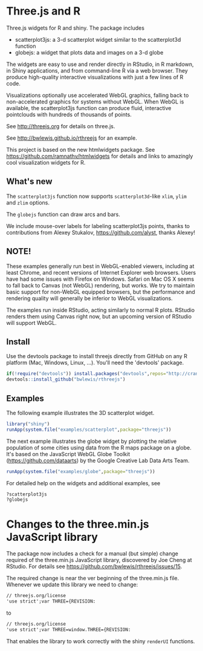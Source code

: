 # Three.js and R

Three.js widgets for R and shiny. The package includes

* scatterplot3js:  a 3-d scatterplot widget similar to the scatterplot3d function
* globejs:  a widget that plots data and images on a 3-d globe

The widgets are easy to use and render directly in RStudio, in R markdown, in
Shiny applications, and from command-line R via a web browser.  They produce
high-quality interactive visualizations with just a few lines of R code.

Visualizations optionally use accelerated WebGL graphics, falling back to
non-accelerated graphics for systems without WebGL. When WebGL is available,
the scatterplot3js function can produce fluid, interactive pointclouds with
hundreds of thousands of points.

See http://threejs.org for details on three.js.

See http://bwlewis.github.io/rthreejs  for an example.

This project is based on the new htmlwidgets package. See
https://github.com/ramnathv/htmlwidgets for details and links to amazingly cool
visualization widgets for R.

## What's new

The `scatterplot3js` function now supports `scatterplot3d`-like `xlim`, `ylim`
and `zlim` options.

The `globejs` function can draw arcs and bars.

We include mouse-over labels for labeling scatterplot3js points, thanks to
contributions from  Alexey Stukalov, https://github.com/alyst, thanks Alexey!


## NOTE!

These examples generally run best in WebGL-enabled viewers, including at least
Chrome, and recent versions of Internet Explorer web browsers. Users have had
some issues with Firefox on Windows. Safari on Mac OS X seems to fall back to
Canvas (not WebGL) rendering, but works.  We try to maintain basic support for
non-WebGL equipped browsers, but the performance and rendering quality will
generally be inferior to WebGL visualizations.

The examples run inside RStudio, acting similarly to normal R plots.  RStudio
renders them using Canvas right now, but an upcoming version of
RStudio will support WebGL.

## Install

Use the devtools package to install threejs directly from GitHub on any
R platform (Mac, Windows, Linux, ...). You'll need the 'devtools' package.
```r
if(!require("devtools")) install.packages("devtools",repos="http://cran.rstudio.com/")
devtools::install_github("bwlewis/rthreejs")
```

## Examples

The following example illustrates the 3D scatterplot widget.
```r
library("shiny")
runApp(system.file("examples/scatterplot",package="threejs"))
```

The next example illustrates the globe widget by plotting the relative
population of some cities using data from the R maps package on a globe. It's
based on the JavaScript WebGL Globe Toolkit (https://github.com/dataarts) by
the Google Creative Lab Data Arts Team.
```r
runApp(system.file("examples/globe",package="threejs"))
```

For detailed help on the widgets and additional examples, see
```r
?scatterplot3js
?globejs
```


# Changes to the three.min.js JavaScript library

The package now includes a check for a manual (but simple) change required of the
three.min.js JavaScript library, discovered by Joe Cheng at RStudio. For details
see https://github.com/bwlewis/rthreejs/issues/15.

The required change is near the ver beginning of the three.min.js file. Whenever
we update this library we need to change:

```html
// threejs.org/license
'use strict';var THREE={REVISION:
```

to
```html
// threejs.org/license
'use strict';var THREE=window.THREE={REVISION:
```

That enables the library to work correctly with the shiny `renderUI` functions.
